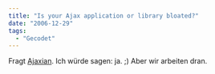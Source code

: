 ```yaml
---
title: "Is your Ajax application or library bloated?"
date: "2006-12-29"
tags:
  - "Gecodet"
---
```


Fragt [Ajaxian](http://ajaxian.com/archives/is-your-ajax-application-or-library-bloated). Ich würde sagen: ja. ;) Aber wir arbeiten dran.
